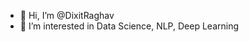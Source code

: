 - 👋 Hi, I’m @DixitRaghav
- 👀 I’m interested in Data Science, NLP, Deep Learning

<!---
DixitRaghav/DixitRaghav is a ✨ special ✨ repository because its `README.md` (this file) appears on your GitHub profile.
You can click the Preview link to take a look at your changes.
--->
